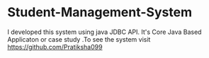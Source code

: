 # Student-Management-System
 I developed this system using  java JDBC API. It's  Core Java Based Applicaton or case study .To see the system visit https://github.com/Pratiksha099

